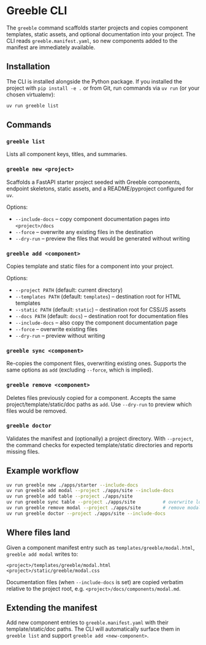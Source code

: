 # Greeble CLI

The `greeble` command scaffolds starter projects and copies component templates, static assets, and
optional documentation into your project. The CLI reads `greeble.manifest.yaml`, so new components
added to the manifest are immediately available.

## Installation

The CLI is installed alongside the Python package. If you installed the project with `pip install -e .`
or from Git, run commands via `uv run` (or your chosen virtualenv):

```bash
uv run greeble list
```

## Commands

### `greeble list`

Lists all component keys, titles, and summaries.

### `greeble new <project>`

Scaffolds a FastAPI starter project seeded with Greeble components, endpoint skeletons, static
assets, and a README/pyproject configured for `uv`.

Options:

- `--include-docs` – copy component documentation pages into `<project>/docs`
- `--force` – overwrite any existing files in the destination
- `--dry-run` – preview the files that would be generated without writing

### `greeble add <component>`

Copies template and static files for a component into your project.

Options:

- `--project PATH` (default: current directory)
- `--templates PATH` (default: `templates`) – destination root for HTML templates
- `--static PATH` (default: `static`) – destination root for CSS/JS assets
- `--docs PATH` (default: `docs`) – destination root for documentation files
- `--include-docs` – also copy the component documentation page
- `--force` – overwrite existing files
- `--dry-run` – preview without writing

### `greeble sync <component>`

Re-copies the component files, overwriting existing ones. Supports the same options as `add`
(excluding `--force`, which is implied).

### `greeble remove <component>`

Deletes files previously copied for a component. Accepts the same project/template/static/doc paths
as `add`. Use `--dry-run` to preview which files would be removed.

### `greeble doctor`

Validates the manifest and (optionally) a project directory. With `--project`, the command checks for
expected template/static directories and reports missing files.

## Example workflow

```bash
uv run greeble new ./apps/starter --include-docs
uv run greeble add modal --project ./apps/site --include-docs
uv run greeble add table --project ./apps/site
uv run greeble sync table --project ./apps/site          # overwrite local edits with upstream copy
uv run greeble remove modal --project ./apps/site        # remove modal files
uv run greeble doctor --project ./apps/site --include-docs
```

## Where files land

Given a component manifest entry such as `templates/greeble/modal.html`, `greeble add modal` writes to:

```
<project>/templates/greeble/modal.html
<project>/static/greeble/modal.css
```

Documentation files (when `--include-docs` is set) are copied verbatim relative to the project root,
e.g. `<project>/docs/components/modal.md`.

## Extending the manifest

Add new component entries to `greeble.manifest.yaml` with their template/static/doc paths. The CLI will
automatically surface them in `greeble list` and support `greeble add <new-component>`.
